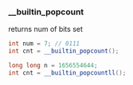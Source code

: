 ### __builtin_popcount

returns num of bits set

```c++
int num = 7; // 0111
int cnt = __builtin_popcount();

long long n = 1656554644;
int cnt = __builtin_popcountll();

```